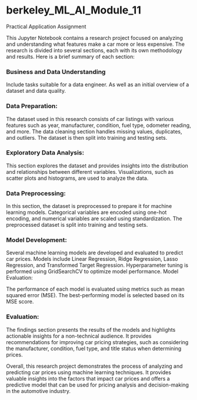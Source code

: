 # berkeley_ML_AI_Module_11
Practical Application Assignment

This Jupyter Notebook contains a research project focused on analyzing and understanding what features make a car more or less expensive. The research is divided into several sections, each with its own methodology and results. Here is a brief summary of each section:

### Business and Data Understanding
Include tasks suitable for a data engineer. As well as an initial overview of a dataset and data quality.

### Data Preparation:

The dataset used in this research consists of car listings with various features such as year, manufacturer, condition, fuel type, odometer reading, and more.
The data cleaning section handles missing values, duplicates, and outliers. The dataset is then split into training and testing sets.

### Exploratory Data Analysis:

This section explores the dataset and provides insights into the distribution and relationships between different variables.
Visualizations, such as scatter plots and histograms, are used to analyze the data.

### Data Preprocessing:

In this section, the dataset is preprocessed to prepare it for machine learning models.
Categorical variables are encoded using one-hot encoding, and numerical variables are scaled using standardization.
The preprocessed dataset is split into training and testing sets.

### Model Development:

Several machine learning models are developed and evaluated to predict car prices.
Models include Linear Regression, Ridge Regression, Lasso Regression, and Transformed Target Regression.
Hyperparameter tuning is performed using GridSearchCV to optimize model performance.
Model Evaluation:

The performance of each model is evaluated using metrics such as mean squared error (MSE).
The best-performing model is selected based on its MSE score.
### Evaluation:

The findings section presents the results of the models and highlights actionable insights for a non-technical audience. It provides recommendations for improving car pricing strategies, such as considering the manufacturer, condition, fuel type, and title status when determining prices.

Overall, this research project demonstrates the process of analyzing and predicting car prices using machine learning techniques. It provides valuable insights into the factors that impact car prices and offers a predictive model that can be used for pricing analysis and decision-making in the automotive industry.